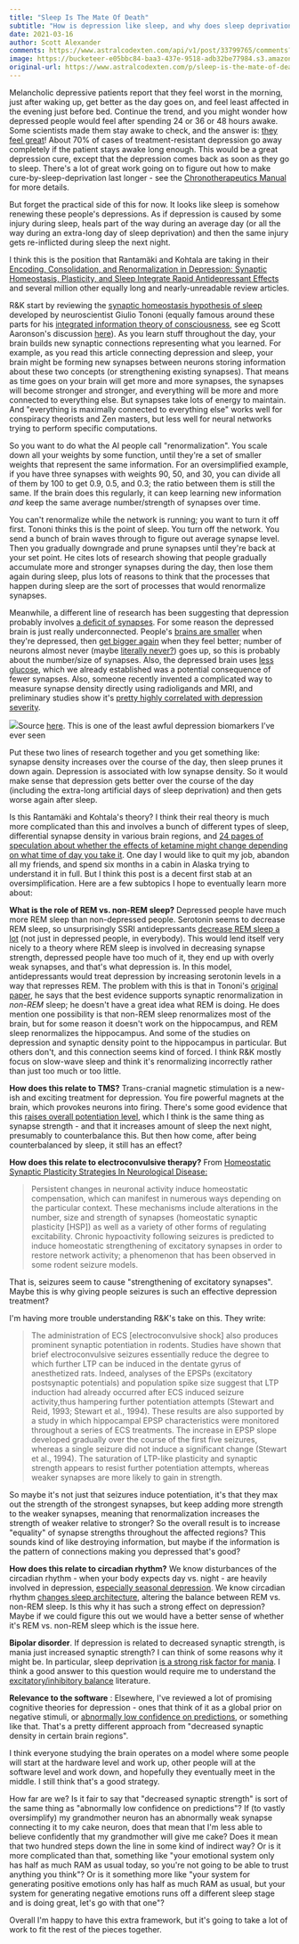 ```yaml
---
title: "Sleep Is The Mate Of Death"
subtitle: "How is depression like sleep, and why does sleep deprivation treat depression?"
date: 2021-03-16
author: Scott Alexander
comments: https://www.astralcodexten.com/api/v1/post/33799765/comments?&all_comments=true
image: https://bucketeer-e05bbc84-baa3-437e-9518-adb32be77984.s3.amazonaws.com/public/images/f55b07c7-fb6f-4e75-8588-25517308908b_900x717.jpeg
original-url: https://www.astralcodexten.com/p/sleep-is-the-mate-of-death
---
```

Melancholic depressive patients report that they feel worst in the morning, just after waking up, get better as the day goes on, and feel least affected in the evening just before bed. Continue the trend, and you might wonder how depressed people would feel after spending 24 or 36 or 48 hours awake. Some scientists made them stay awake to check, and the answer is: [they feel great](https://www.sciencefocus.com/the-human-body/wake-therapy-the-new-technique-that-starves-people-of-sleep-to-treat-depression/)! About 70% of cases of treatment-resistant depression go away completely if the patient stays awake long enough. This would be a great depression cure, except that the depression comes back as soon as they go to sleep. There's a lot of great work going on to figure out how to make cure-by-sleep-deprivation last longer - see the [Chronotherapeutics Manual](https://amzn.to/3iBc4pz) for more details.

But forget the practical side of this for now. It looks like sleep is somehow renewing these people's depressions. As if depression is caused by some injury during sleep, heals part of the way during an average day (or all the way during an extra-long day of sleep deprivation) and then the same injury gets re-inflicted during sleep the next night. 

I think this is the position that Rantamäki and Kohtala are taking in their [Encoding, Consolidation, and Renormalization in Depression: Synaptic Homeostasis, Plasticity, and Sleep Integrate Rapid Antidepressant Effects](https://sci-hub.st/https://pharmrev.aspetjournals.org/content/72/2/439.abstract) and several million other equally long and nearly-unreadable review articles.

R&K start by reviewing the [synaptic homeostasis hypothesis of sleep](https://www.ncbi.nlm.nih.gov/pmc/articles/PMC3921176/) developed by neuroscientist Giulio Tononi (equally famous around these parts for his [integrated information theory of consciousness](https://en.wikipedia.org/wiki/Integrated_information_theory), see eg Scott Aaronson's discussion [here](https://www.scottaaronson.com/blog/?p=1799)). As you learn stuff throughout the day, your brain builds new synaptic connections representing what you learned. For example, as you read this article connecting depression and sleep, your brain might be forming new synapses between neurons storing information about these two concepts (or strengthening existing synapses). That means as time goes on your brain will get more and more synapses, the synapses will become stronger and stronger, and everything will be more and more connected to everything else. But synapses take lots of energy to maintain. And "everything is maximally connected to everything else" works well for conspiracy theorists and Zen masters, but less well for neural networks trying to perform specific computations.

So you want to do what the AI people call "renormalization". You scale down all your weights by some function, until they're a set of smaller weights that represent the same information. For an oversimplified example, if you have three synapses with weights 90, 50, and 30, you can divide all of them by 100 to get 0.9, 0.5, and 0.3; the ratio between them is still the same. If the brain does this regularly, it can keep learning new information _and_ keep the same average number/strength of synapses over time.

You can't renormalize while the network is running; you want to turn it off first. Tononi thinks this is the point of sleep. You turn off the network. You send a bunch of brain waves through to figure out average synapse level. Then you gradually downgrade and prune synapses until they're back at your set point. He cites lots of research showing that people gradually accumulate more and stronger synapses during the day, then lose them again during sleep, plus lots of reasons to think that the processes that happen during sleep are the sort of processes that would renormalize synapses.

Meanwhile, a different line of research has been suggesting that depression probably involves [a deficit of synapses](https://slatestarcodex.com/2017/06/13/what-is-depression-anyway-the-synapse-hypothesis/). For some reason the depressed brain is just really underconnected. People's [brains are smaller](https://jamanetwork.com/journals/jamapsychiatry/fullarticle/210895) when they're depressed, then [get bigger again](https://pubmed.ncbi.nlm.nih.gov/22394416/) when they feel better; number of neurons almost never (maybe [literally never?](https://slatestarcodex.com/2018/04/04/adult-neurogenesis-a-pointed-review)) goes up, so this is probably about the number/size of synapses. Also, the depressed brain uses [less glucose](https://pubmed.ncbi.nlm.nih.gov/11200016/), which we already established was a potential consequence of fewer synapses. Also, someone recently invented a complicated way to measure synapse density directly using radioligands and MRI, and preliminary studies show it's [pretty highly correlated with depression severity](https://www.nature.com/articles/s41467-019-09562-7).

[![](https://substackcdn.com/image/fetch/w_1456,c_limit,f_auto,q_auto:good,fl_progressive:steep/https%3A%2F%2Fbucketeer-e05bbc84-baa3-437e-9518-adb32be77984.s3.amazonaws.com%2Fpublic%2Fimages%2Fa29f2b74-9f58-446b-af03-f41ded24eb4c_763x849.png)](https://substackcdn.com/image/fetch/f_auto,q_auto:good,fl_progressive:steep/https%3A%2F%2Fbucketeer-e05bbc84-baa3-437e-9518-adb32be77984.s3.amazonaws.com%2Fpublic%2Fimages%2Fa29f2b74-9f58-446b-af03-f41ded24eb4c_763x849.png)Source [here](https://www.nature.com/articles/s41467-019-09562-7). This is one of the least awful depression biomarkers I’ve ever seen

Put these two lines of research together and you get something like: synapse density increases over the course of the day, then sleep prunes it down again. Depression is associated with low synapse density. So it would make sense that depression gets better over the course of the day (including the extra-long artificial days of sleep deprivation) and then gets worse again after sleep.

Is this Rantamäki and Kohtala's theory? I think their real theory is much more complicated than this and involves a bunch of different types of sleep, differential synapse density in various brain regions, and [24 pages of speculation about whether the effects of ketamine might change depending on what time of day you take it](https://www.sciencedirect.com/science/article/pii/S0163725820302722). One day I would like to quit my job, abandon all my friends, and spend six months in a cabin in Alaska trying to understand it in full. But I think this post is a decent first stab at an oversimplification. Here are a few subtopics I hope to eventually learn more about:

**What is the role of REM vs. non-REM sleep?** Depressed people have much more REM sleep than non-depressed people. Serotonin seems to decrease REM sleep, so unsurprisingly SSRI antidepressants [decrease REM sleep a lot](https://www.ncbi.nlm.nih.gov/pmc/articles/PMC1401077/) (not just in depressed people, in everybody). This would lend itself very nicely to a theory where REM sleep is involved in decreasing synapse strength, depressed people have too much of it, they end up with overly weak synapses, and that's what depression is. In this model, antidepressants would treat depression by increasing serotonin levels in a way that represses REM. The problem with this is that in Tononi's [original paper](https://www.ncbi.nlm.nih.gov/pmc/articles/PMC3921176/), he says that the best evidence supports synaptic renormalization in _non-REM_ sleep; he doesn't have a great idea what REM is doing. He does mention one possibility is that non-REM sleep renormalizes most of the brain, but for some reason it doesn't work on the hippocampus, and REM sleep renormalizes the hippocampus. And some of the studies on depression and synaptic density point to the hippocampus in particular. But others don't, and this connection seems kind of forced. I think R&K mostly focus on slow-wave sleep and think it's renormalizing incorrectly rather than just too much or too little.

**How does this relate to TMS?** Trans-cranial magnetic stimulation is a new-ish and exciting treatment for depression. You fire powerful magnets at the brain, which provokes neurons into firing. There's some good evidence that this [raises overall potentiation level](https://www.ncbi.nlm.nih.gov/pmc/articles/PMC1803030/), which I think is the same thing as synapse strength - and that it increases amount of sleep the next night, presumably to counterbalance this. But then how come, after being counterbalanced by sleep, it still has an effect?

**How does this relate to electroconvulsive therapy?** From [Homeostatic Synaptic Plasticity Strategies In Neurological Disease:](https://www.ncbi.nlm.nih.gov/pmc/articles/PMC5772176/)

> Persistent changes in neuronal activity induce homeostatic compensation, which can manifest in numerous ways depending on the particular context. These mechanisms include alterations in the number, size and strength of synapses (homeostatic synaptic plasticity [HSP]) as well as a variety of other forms of regulating excitability. Chronic hypoactivity following seizures is predicted to induce homeostatic strengthening of excitatory synapses in order to restore network activity; a phenomenon that has been observed in some rodent seizure models.

That is, seizures seem to cause "strengthening of excitatory synapses". Maybe this is why giving people seizures is such an effective depression treatment?

I'm having more trouble understanding R&K's take on this. They write:

> The administration of ECS [electroconvulsive shock] also produces prominent synaptic potentiation in rodents. Studies have shown that brief electroconvulsive seizures essentially reduce the degree to which further LTP can be induced in the dentate gyrus of anesthetized rats. Indeed, analyses of the EPSPs (excitatory postsynaptic potentials) and population spike size suggest that LTP induction had already occurred after ECS induced seizure activity,thus hampering further potentiation attempts (Stewart and Reid, 1993; Stewart et al., 1994). These results are also supported by a study in which hippocampal EPSP characteristics were monitored throughout a series of ECS treatments. The increase in EPSP slope developed gradually over the course of the first five seizures, whereas a single seizure did not induce a significant change (Stewart et al., 1994). The saturation of LTP-like plasticity and synaptic strength appears to resist further potentiation attempts, whereas weaker synapses are more likely to gain in strength.

So maybe it's not just that seizures induce potentiation, it's that they max out the strength of the strongest synapses, but keep adding more strength to the weaker synapses, meaning that renormalization increases the strength of weaker relative to stronger? So the overall result is to increase "equality" of synapse strengths throughout the affected regions? This sounds kind of like destroying information, but maybe if the information is the pattern of connections making you depressed that's good?

**How does this relate to circadian rhythm?** We know disturbances of the circadian rhythm - when your body expects day vs. night - are heavily involved in depression, [especially seasonal depression](https://www.ncbi.nlm.nih.gov/pmc/articles/PMC3202495/). We know circadian rhythm [changes sleep architecture](https://journals.plos.org/plosone/article?id=10.1371/journal.pone.0072877), altering the balance between REM vs. non-REM sleep. Is this why it has such a strong effect on depression? Maybe if we could figure this out we would have a better sense of whether it's REM vs. non-REM sleep which is the issue here.

**Bipolar disorder**. If depression is related to decreased synaptic strength, is mania just increased synaptic strength? I can think of some reasons why it might be. In particular, sleep deprivation [is a strong risk factor for mania](https://www.ncbi.nlm.nih.gov/pmc/articles/PMC5579327/). I think a good answer to this question would require me to understand the [excitatory/inhibitory balance](https://www.biorxiv.org/content/10.1101/2020.09.18.303578v1.full.pdf) literature. 

**Relevance to the software** : Elsewhere, I've reviewed a lot of promising cognitive theories for depression - ones that think of it as a global prior on negative stimuli, or [abnormally low confidence on predictions](https://slatestarcodex.com/2017/09/12/toward-a-predictive-theory-of-depression/), or something like that. That's a pretty different approach from "decreased synaptic density in certain brain regions".

I think everyone studying the brain operates on a model where some people will start at the hardware level and work up, other people will at the software level and work down, and hopefully they eventually meet in the middle. I still think that's a good strategy.

How far are we? Is it fair to say that "decreased synaptic strength" is sort of the same thing as "abnormally low confidence on predictions"? If (to vastly oversimplify) my grandmother neuron has an abnormally weak synapse connecting it to my cake neuron, does that mean that I'm less able to believe confidently that my grandmother will give me cake? Does it mean that two hundred steps down the line in some kind of indirect way? Or is it more complicated than that, something like "your emotional system only has half as much RAM as usual today, so you're not going to be able to trust anything you think"? Or is it something more like "your system for generating positive emotions only has half as much RAM as usual, but your system for generating negative emotions runs off a different sleep stage and is doing great, let's go with that one"?

Overall I'm happy to have this extra framework, but it's going to take a lot of work to fit the rest of the pieces together.
